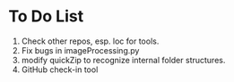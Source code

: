 # To Do List

1) Check other repos, esp. loc for tools.
2) Fix bugs in imageProcessing.py
3) modify quickZip to recognize internal folder structures.
4) GitHub check-in tool